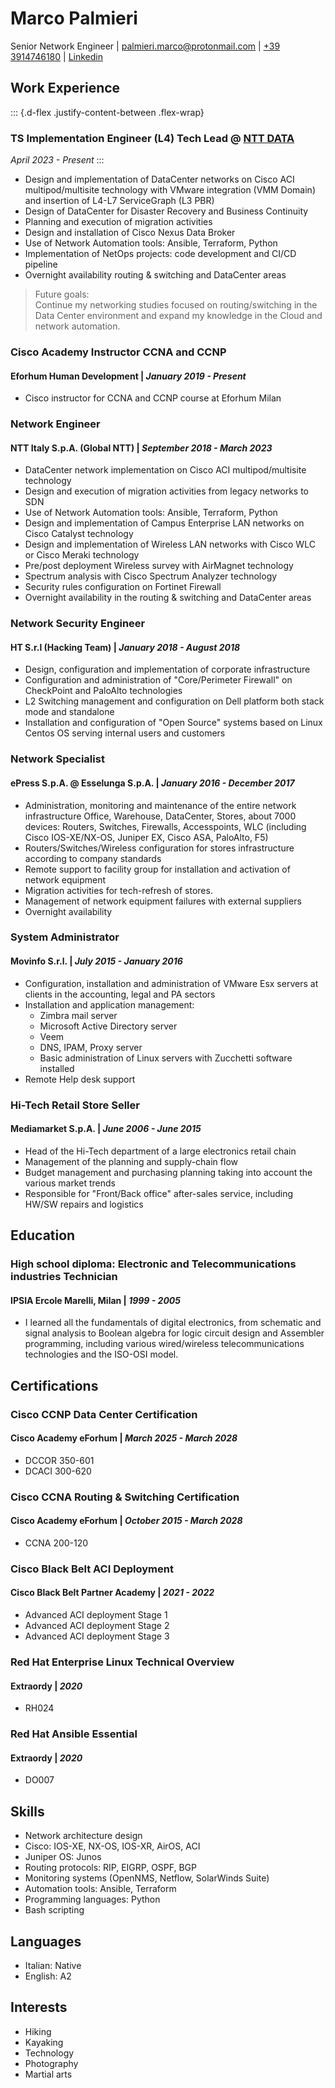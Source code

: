 # Marco Palmieri
Senior Network Engineer
| [palmieri.marco@protonmail.com](mailto:palmieri.marco@protonmail.com)
| [+39 3914746180](tel:+393914746180)
| [Linkedin](https://www.linkedin.com/in/palmierimarco1984/)

## Work Experience
::: {.d-flex .justify-content-between .flex-wrap}
### TS Implementation Engineer (L4) Tech Lead @ [NTT DATA](https://www.linkedin.com/company/ntt-data-inc)
*April 2023 - Present*
:::
- Design and implementation of DataCenter networks on Cisco ACI multipod/multisite technology with VMware integration (VMM Domain) and insertion of L4-L7
ServiceGraph (L3 PBR)
- Design of DataCenter for Disaster Recovery and Business Continuity
- Planning and execution of migration activities
- Design and installation of Cisco Nexus Data Broker
- Use of Network Automation tools: Ansible, Terraform, Python
- Implementation of NetOps projects: code development and CI/CD pipeline
- Overnight availability routing & switching and DataCenter areas

> Future goals: <br>
Continue my networking studies focused on routing/switching in the Data Center environment and expand my knowledge in the Cloud and network automation.

### Cisco Academy Instructor CCNA and CCNP
#### Eforhum Human Development | *January 2019 - Present*
- Cisco instructor for CCNA and CCNP course at Eforhum Milan

### Network Engineer
#### NTT Italy S.p.A. (Global NTT) | *September 2018 - March 2023*
- DataCenter network implementation on Cisco ACI multipod/multisite technology
- Design and execution of migration activities from legacy networks to SDN
- Use of Network Automation tools: Ansible, Terraform, Python
- Design and implementation of Campus Enterprise LAN networks on Cisco Catalyst
technology
- Design and implementation of Wireless LAN networks with Cisco WLC or Cisco
Meraki technology
- Pre/post deployment Wireless survey with AirMagnet technology
- Spectrum analysis with Cisco Spectrum Analyzer technology
- Security rules configuration on Fortinet Firewall
- Overnight availability in the routing & switching and DataCenter areas

### Network Security Engineer
#### HT S.r.l (Hacking Team) | *January 2018 - August 2018*
- Design, configuration and implementation of corporate infrastructure
- Configuration and administration of "Core/Perimeter Firewall" on CheckPoint
and PaloAlto technologies
- L2 Switching management and configuration on Dell platform both stack mode and
standalone
- Installation and configuration of "Open Source" systems based on Linux Centos
OS serving internal users and customers

### Network Specialist
#### ePress S.p.A. @ Esselunga S.p.A. | *January 2016 - December 2017*
- Administration, monitoring and maintenance of the entire network infrastructure Office, Warehouse, DataCenter, Stores, about 7000 devices: Routers, Switches, Firewalls, Accesspoints, WLC (including Cisco IOS-XE/NX-OS, Juniper EX, Cisco ASA, PaloAlto, F5)
- Routers/Switches/Wireless configuration for stores infrastructure according to company standards
- Remote support to facility group for installation and activation of network
equipment
- Migration activities for tech-refresh of stores.
- Management of network equipment failures with external suppliers
- Overnight availability

### System Administrator
#### Movinfo S.r.l. | *July 2015 - January 2016*
- Configuration, installation and administration of VMware Esx servers at clients in the accounting, legal and PA sectors
- Installation and application management:
    - Zimbra mail server
    - Microsoft Active Directory server
    - Veem
    - DNS, IPAM, Proxy server
    - Basic administration of Linux servers with Zucchetti software installed
- Remote Help desk support

### Hi-Tech Retail Store Seller
#### Mediamarket S.p.A. | *June 2006 - June 2015*
- Head of the Hi-Tech department of a large electronics retail chain
- Management of the planning and supply-chain flow
- Budget management and purchasing planning taking into account the various
market trends
- Responsible for "Front/Back office" after-sales service, including HW/SW repairs and
logistics

## Education

### High school diploma: Electronic and Telecommunications industries Technician
#### IPSIA Ercole Marelli, Milan | *1999 - 2005*
- I learned all the fundamentals of digital electronics, from schematic and signal analysis to Boolean algebra for logic circuit design and Assembler programming, including various wired/wireless telecommunications technologies and the ISO-OSI model.

## Certifications

### Cisco CCNP Data Center Certification
#### Cisco Academy eForhum | *March 2025 - March 2028*
- DCCOR 350-601
- DCACI 300-620

### Cisco CCNA Routing & Switching Certification
#### Cisco Academy eForhum | *October 2015 - March 2028*
- CCNA 200-120

### Cisco Black Belt ACI Deployment
#### Cisco Black Belt Partner Academy | *2021 - 2022*
- Advanced ACI deployment Stage 1
- Advanced ACI deployment Stage 2
- Advanced ACI deployment Stage 3

### Red Hat Enterprise Linux Technical Overview
#### Extraordy | *2020*
- RH024

### Red Hat Ansible Essential
#### Extraordy | *2020*
- DO007

## Skills
- Network architecture design
- Cisco: IOS-XE, NX-OS, IOS-XR, AirOS, ACI
- Juniper OS: Junos
- Routing protocols: RIP, EIGRP, OSPF, BGP
- Monitoring systems (OpenNMS, Netflow, SolarWinds Suite)
- Automation tools: Ansible, Terraform
- Programming languages: Python
- Bash scripting

## Languages
- Italian: Native
- English: A2

## Interests
- Hiking
- Kayaking
- Technology
- Photography
- Martial arts
